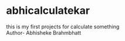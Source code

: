 # abhicalculatekar
this is  my first projects for calculate something
<br>
Author- Abhisheke Brahmbhatt
